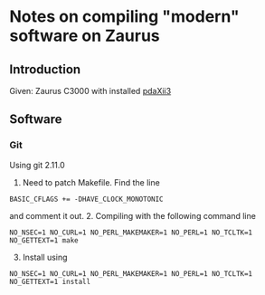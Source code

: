# Notes on compiling "modern" software on Zaurus     

## Introduction      

Given: Zaurus C3000 with installed [pdaXii3](http://www.users.on.net/~hluc/myZaurus/pdaxii13.html)

## Software      

### Git      

Using git 2.11.0
1. Need to patch Makefile. Find the line 
```
BASIC_CFLAGS += -DHAVE_CLOCK_MONOTONIC
```
and comment it out.
2. Compiling with the following command line
```
NO_NSEC=1 NO_CURL=1 NO_PERL_MAKEMAKER=1 NO_PERL=1 NO_TCLTK=1 NO_GETTEXT=1 make
```
3. Install using 
```
NO_NSEC=1 NO_CURL=1 NO_PERL_MAKEMAKER=1 NO_PERL=1 NO_TCLTK=1 NO_GETTEXT=1 install
```
